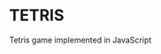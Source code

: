 <!DOCTYPE html>
<html lang="en">
<head>
  <link href="https://fonts.googleapis.com/css?family=Press+Start+2P" rel="stylesheet">
  <link rel="stylesheet" type="text/css" href="README_style.css">
</head>
<body>
  <p><h1>TETRIS</h1></p>
Tetris game implemented in JavaScript
</body>
</html>
